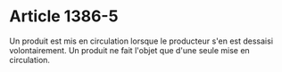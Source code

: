 # Article 1386-5

Un produit est mis en circulation lorsque le producteur s'en est dessaisi volontairement.   Un produit ne fait l'objet que d'une seule mise en circulation.